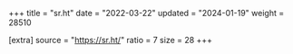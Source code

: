 +++
title = "sr.ht"
date = "2022-03-22"
updated = "2024-01-19"
weight = 28510

[extra]
source = "https://sr.ht/"
ratio = 7
size = 28
+++
